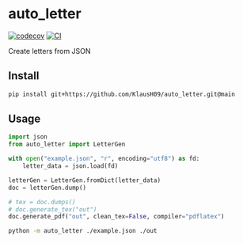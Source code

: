 # auto_letter

[![codecov](https://codecov.io/gh/KlausH09/auto_letter/branch/main/graph/badge.svg?token=auto_letter_token_here)](https://codecov.io/gh/KlausH09/auto_letter)
[![CI](https://github.com/KlausH09/auto_letter/actions/workflows/main.yml/badge.svg)](https://github.com/KlausH09/auto_letter/actions/workflows/main.yml)

Create letters from JSON

## Install

```bash
pip install git+https://github.com/KlausH09/auto_letter.git@main
```

## Usage

```py
import json
from auto_letter import LetterGen

with open("example.json", "r", encoding="utf8") as fd:
    letter_data = json.load(fd)

letterGen = LetterGen.fromDict(letter_data)
doc = letterGen.dump()

# tex = doc.dumps()
# doc.generate_tex("out")
doc.generate_pdf("out", clean_tex=False, compiler="pdflatex")
```

```bash
python -m auto_letter ./example.json ./out
```
